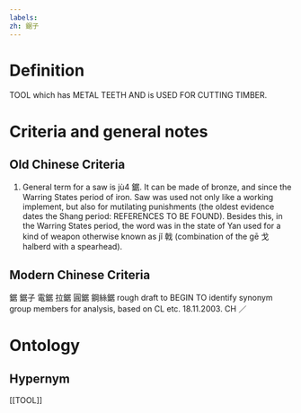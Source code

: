 ```yaml
---
labels: 
zh: 鋸子
---
```


# Definition
TOOL which has METAL TEETH AND is USED FOR CUTTING TIMBER.
# Criteria and general notes
## Old Chinese Criteria
1. General term for a saw is jù4 鋸. It can be made of bronze, and since the Warring States period of iron. Saw was used not only like a working implement, but also for mutilating punishments (the oldest evidence dates the Shang period: REFERENCES TO BE FOUND). Besides this, in the Warring States period, the word was in the state of Yan used for a kind of weapon otherwise known as jǐ 戟 (combination of the gē 戈 halberd with a spearhead).
## Modern Chinese Criteria
鋸
鋸子
電鋸
拉鋸
圓鋸
鋼絲鋸
rough draft to BEGIN TO identify synonym group members for analysis, based on CL etc. 18.11.2003. CH ／
# Ontology

## Hypernym
[[TOOL]]